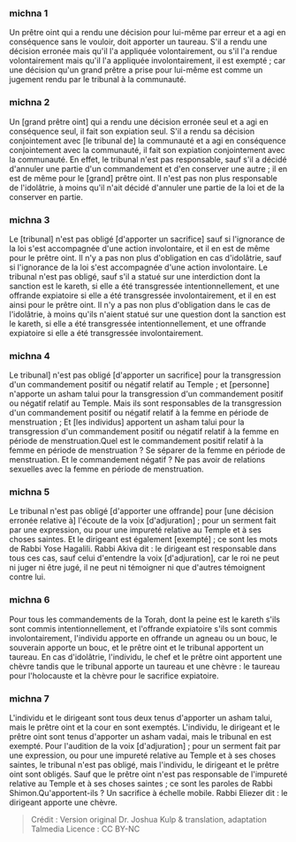 
### michna 1
Un prêtre oint qui a rendu une décision pour lui-même par erreur et a agi en conséquence sans le vouloir, doit apporter un taureau. S'il a rendu une décision erronée mais qu'il l'a appliquée volontairement, ou s'il l'a rendue volontairement mais qu'il l'a appliquée involontairement, il est exempté ; car une décision qu'un grand prêtre a prise pour lui-même est comme un jugement rendu par le tribunal à la communauté.

### michna 2
Un [grand prêtre oint] qui a rendu une décision erronée seul et a agi en conséquence seul, il fait son expiation seul. S'il a rendu sa décision conjointement avec [le tribunal de] la communauté et a agi en conséquence conjointement avec la communauté, il fait son expiation conjointement avec la communauté. En effet, le tribunal n'est pas responsable, sauf s'il a décidé d'annuler une partie d'un commandement et d'en conserver une autre ; il en est de même pour le [grand] prêtre oint. Il n'est pas non plus responsable de l'idolâtrie, à moins qu'il n'ait décidé d'annuler une partie de la loi et de la conserver en partie.

### michna 3
Le [tribunal] n'est pas obligé [d'apporter un sacrifice] sauf si l'ignorance de la loi s'est accompagnée d'une action involontaire, et il en est de même pour le prêtre oint. Il n'y a pas non plus d'obligation en cas d'idolâtrie, sauf si l'ignorance de la loi s'est accompagnée d'une action involontaire. Le tribunal n'est pas obligé, sauf s'il a statué sur une interdiction dont la sanction est le kareth, si elle a été transgressée intentionnellement, et une offrande expiatoire si elle a été transgressée involontairement, et il en est ainsi pour le prêtre oint. Il n'y a pas non plus d'obligation dans le cas de l'idolâtrie, à moins qu'ils n'aient statué sur une question dont la sanction est le kareth, si elle a été transgressée intentionnellement, et une offrande expiatoire si elle a été transgressée involontairement.

### michna 4
Le tribunal] n'est pas obligé [d'apporter un sacrifice] pour la transgression d'un commandement positif ou négatif relatif au Temple ; et [personne] n'apporte un asham talui pour la transgression d'un commandement positif ou négatif relatif au Temple. Mais ils sont responsables de la transgression d'un commandement positif ou négatif relatif à la femme en période de menstruation ; Et [les individus] apportent un asham talui pour la transgression d'un commandement positif ou négatif relatif à la femme en période de menstruation.Quel est le commandement positif relatif à la femme en période de menstruation ?  Se séparer de la femme en période de menstruation. Et le commandement négatif ?  Ne pas avoir de relations sexuelles avec la femme en période de menstruation.

### michna 5
Le tribunal n'est pas obligé [d'apporter une offrande] pour [une décision erronée relative à] l'écoute de la voix [d'adjuration] ; pour un serment fait par une expression, ou pour une impureté relative au Temple et à ses choses saintes. Et le dirigeant est également [exempté] ; ce sont les mots de Rabbi Yose Hagalili. Rabbi Akiva dit : le dirigeant est responsable dans tous ces cas, sauf celui d'entendre la voix [d'adjuration], car le roi ne peut ni juger ni être jugé, il ne peut ni témoigner ni que d'autres témoignent contre lui.

### michna 6
Pour tous les commandements de la Torah, dont la peine est le kareth s'ils sont commis intentionnellement, et l'offrande expiatoire s'ils sont commis involontairement, l'individu apporte en offrande un agneau ou un bouc, le souverain apporte un bouc, et le prêtre oint et le tribunal apportent un taureau. En cas d'idolâtrie, l'individu, le chef et le prêtre oint apportent une chèvre tandis que le tribunal apporte un taureau et une chèvre : le taureau pour l'holocauste et la chèvre pour le sacrifice expiatoire.

### michna 7
L'individu et le dirigeant sont tous deux tenus d'apporter un asham talui, mais le prêtre oint et la cour en sont exemptés. L'individu, le dirigeant et le prêtre oint sont tenus d'apporter un asham vadai, mais le tribunal en est exempté. Pour l'audition de la voix [d'adjuration] ; pour un serment fait par une expression, ou pour une impureté relative au Temple et à ses choses saintes, le tribunal n'est pas obligé, mais l'individu, le dirigeant et le prêtre oint sont obligés. Sauf que le prêtre oint n'est pas responsable de l'impureté relative au Temple et à ses choses saintes ; ce sont les paroles de Rabbi Shimon.Qu'apportent-ils ? Un sacrifice à échelle mobile. Rabbi Eliezer dit : le dirigeant apporte une chèvre.

>Crédit : Version original Dr. Joshua Kulp & translation, adaptation Talmedia
>Licence : CC BY-NC